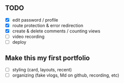 ## TODO
- [x] edit password / profile
- [x] route protection & error redirection
- [x] create & delete comments / counting views
- [ ] video recording
- [ ] deploy

## Make this my first portfolio
- [ ] styling (card, layouts, recent)
- [ ] organizing (fake vlogs, Md on github, recording, etc) 